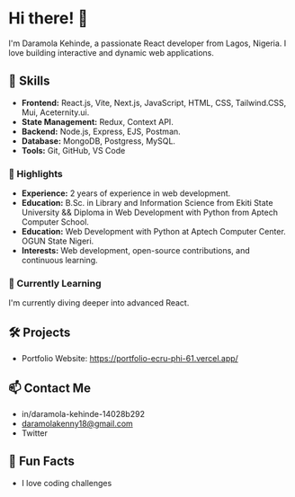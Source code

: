 # Hi there! 👋
I'm Daramola Kehinde, a passionate React developer from Lagos, Nigeria. I love building interactive and dynamic web applications.

## 🚀 Skills
- **Frontend:** React.js, Vite, Next.js, JavaScript, HTML, CSS, Tailwind.CSS, Mui, Aceternity.ui.
- **State Management:** Redux, Context API.
- **Backend:** Node.js, Express, EJS, Postman.
- **Database:** MongoDB, Postgress, MySQL.
- **Tools:** Git, GitHub, VS Code

### 🌟 Highlights
- **Experience:** 2 years of experience in web development.
- **Education:** B.Sc. in Library and Information Science from Ekiti State University && Diploma in Web Development with Python from Aptech Computer School.
-  **Education:** Web Development with Python at Aptech Computer Center. OGUN State Nigeri.
- **Interests:** Web development, open-source contributions, and continuous learning.

### 🌱 Currently Learning
I'm currently diving deeper into advanced React.

## 🛠 Projects
- Portfolio Website: https://portfolio-ecru-phi-61.vercel.app/

## 📫 Contact Me
- in/daramola-kehinde-14028b292
- daramolakenny18@gmail.com
- Twitter

## 🎉 Fun Facts
- I love coding challenges
